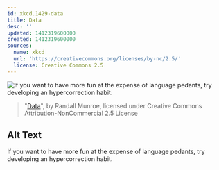 ```yaml
---
id: xkcd.1429-data
title: Data
desc: ''
updated: 1412319600000
created: 1412319600000
sources:
  name: xkcd
  url: 'https://creativecommons.org/licenses/by-nc/2.5/'
  license: Creative Commons 2.5
---
```

![If you want to have more fun at the expense of language pedants, try developing an hypercorrection habit.](https://imgs.xkcd.com/comics/data.png)
> "[Data](https://xkcd.com/1429/)", by Randall Munroe, licensed under Creative Commons Attribution-NonCommercial 2.5 License

## Alt Text
If you want to have more fun at the expense of language pedants, try developing an hypercorrection habit.
